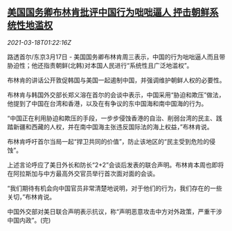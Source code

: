 <!--1616030615000-->
[美国国务卿布林肯批评中国行为咄咄逼人 抨击朝鲜系统性地滥权](https://cn.reuters.com/article/usa-state-secretary-comments-china-nk-03-idCNKBS2BA04D)
------

<div><i>2021-03-18T01:22:16Z</i></div><p>路透首尔/东京3月17日 - 美国国务卿布林肯周三表示，中国的行为咄咄逼人而且带胁迫性；他还指责朝鲜(北韩)对本国人民进行“系统性且广泛地滥权”。</p><p>布林肯的讲话公开敦促韩国与美国一起遏制中国，并强调维护朝鲜人权的必要性。</p><p>布林肯与韩国外交部长郑义溶在首尔的会谈中表示，中国采用“胁迫和欺压”做法，他提到了中国在台湾和香港，以及在有争议的东中国海和南中国海的行为。</p><p>“中国正在利用胁迫和欺压的手段，一步步侵蚀香港的自治、削弱台湾的民主、践踏新疆和西藏的人权，并在南中国海主张违反国际法的海上权益，”布林肯说。</p><p>布林肯呼吁首尔当局一起“捍卫共同的价值”，防止该地区的“民主受到危险的侵蚀”。</p><p>上述言论呼应了美日外长和防长“2+2”会谈后发表的联合声明。布林肯本周也即将在阿拉斯加与中方最高外交官员举行首次面对面的会谈。</p><p>“我们期待有机会向中国官员非常清楚地说明，对于他们的行为，我们存在的一些关切，”布林肯说。</p><p>中国外交部对美日联合声明表示抗议，称“声明恶意攻击中方对外政策，严重干涉中国内政”。(完)</p>
